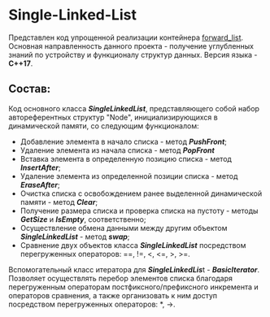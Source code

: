 # **Single-Linked-List**
Представлен код упрощенной реализации контейнера [forward_list](https://en.cppreference.com/w/cpp/container/forward_list). Основная направленность данного проекта - получение углубленных знаний по устройству и функционалу структур данных. Версия языка - **C++17**.

## Состав:

Код основного класса ***SingleLinkedList***, представляющего собой набор автореферентных структур "Node", инициализирующихся в динамической памяти, со следующим функционалом:

* Добавление элемента в начало списка - метод ***PushFront***;
* Удаление элемента из начала списка - метод ***PopFront***
* Вставка элемента в определенную позицию списка - метод ***InsertAfter***;
* Удаление элемента из определенной позиции списка - метод ***EraseAfter***;
* Очистка списка с освобождением ранее выделенной динамической памяти - метод ***Clear***;
* Получение размера списка и проверка списка на пустоту - методы ***GetSize*** и ***IsEmpty***, соответственно;
* Осуществление обмена данными между другим объектом ***SingleLinkedList*** - метод ***swap***;
* Сравнение двух объектов класса ***SingleLinkedList*** посредством перегруженных операторов: ==, !=, <, <=, >, >=.

Вспомогательный класс итератора для ***SingleLinkedLis***t - ***BasicIterator***. Позволяет осуществлять перебор элементов списка благодаря перегруженным операторам постфиксного/префиксного инкремента и операторов сравнения, а также организовать к ним доступ посредством перегруженных операторов: *, ->.
